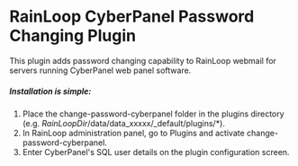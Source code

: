 RainLoop CyberPanel Password Changing Plugin
============================================

This plugin adds password changing capability to RainLoop webmail for servers running CyberPanel web panel software.

##### Installation is simple:

1. Place the change-password-cyberpanel folder in the plugins directory (e.g. _RainLoopDir_/data/data_xxxxx/_default/plugins/*).
2. In RainLoop administration panel, go to Plugins and activate change-password-cyberpanel.
3. Enter CyberPanel's SQL user details on the plugin configuration screen.
